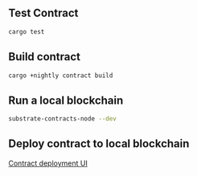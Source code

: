 ## Test Contract
```bash
cargo test  
```

## Build contract
```bash
cargo +nightly contract build 
```

## Run a local blockchain
```bash
substrate-contracts-node --dev
```

## Deploy contract to local blockchain
[Contract deployment UI](https://contracts-ui.substrate.io/)


